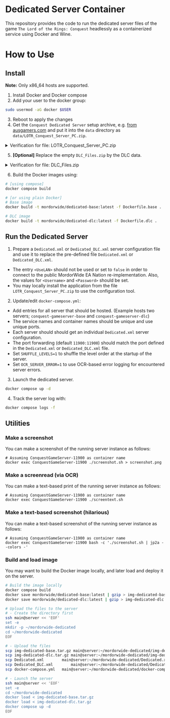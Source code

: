 # Dedicated Server Container

This repository provides the code to run the dedicated server files of the game `The Lord of the Rings: Conquest` headlessly as a containerized service using Docker and Wine.

# How to Use
## Install
**Note:** Only x86_64 hosts are supported.

1. Install Docker and Docker compose
2. Add your user to the docker group:
```bash
sudo usermod -aG docker $USER
```
3. Reboot to apply the changes
4. Get the `Conquest Dedicated Server` setup archive, e.g. [from ausgamers.com](https://www.ausgamers.com/files/download/42316/lord-of-the-rings-conquest-dedicated-pc-server) and put it into the `data` directory as `data/LOTR_Conquest_Server_PC.zip`.
<details>
<summary>Verification for file: LOTR_Conquest_Server_PC.zip</summary>

It should look as follows:
```bash
zipinfo -1 data/LOTR_Conquest_Server_PC.zip
Autorun/
autorun.dat
AutoRun.exe
autorun.inf
Autorun/DialogLogo128x128.jpg
Autorun/en-us_AutoRun.bmp
Autorun/ES_AutoRun.bmp
Autorun/fr-fr_AutoRun.bmp
Autorun/GL.ini
Autorun/paul.dll
Autorun/readme.txt
Data0.cab
EASetup.exe
GDFBinary.dll
Levels/
Levels/BlackGates.PAK
Levels/Helm'sDeep.PAK
Levels/Isengard.PAK
Levels/Legal.PAK
Levels/level_info.dat
Levels/MinasTirith.PAK
Levels/MinasTirith_Top.PAK
Levels/Minas_Morgul.PAK
Levels/Moria.PAK
Levels/Mount_Doom.PAK
Levels/Osgiliath.PAK
Levels/PelennorFields.PAK
Levels/Rivendell.PAK
Levels/shell.PAK
Levels/Shire.PAK
Levels/Training.PAK
Levels/Weathertop.PAK
Support/
Support/localization.ini
Support/readme.txt
```
</details>

5. **[Optional]** Replace the empty `DLC_Files.zip` by the DLC data.
<details>
<summary>Verification for file: DLC_Files.zip</summary>

It should look as follows:
```bash
zipinfo -1 data/DLC_Files.zip
AddOn/HeroArenaBonus/
AddOn/HeroArenaBonus/level_info.dat
AddOn/HeroArenaBonus/Moria_DLC.BIN
AddOn/HeroArenaBonus/Moria_DLC.PAK
AddOn/HeroArenaBonus/Osgiliath_DLC.BIN
AddOn/HeroArenaBonus/Osgiliath_DLC.PAK
AddOn/HeroesandMapsPack/
AddOn/HeroesandMapsPack/Amon_Hen.BIN
AddOn/HeroesandMapsPack/Amon_Hen.PAK
AddOn/HeroesandMapsPack/Audio/
AddOn/HeroesandMapsPack/Audio/HeroArwen.bnk
AddOn/HeroesandMapsPack/Audio/HeroBoromir.bnk
AddOn/HeroesandMapsPack/Audio/HeroGothmog_DLC.bnk
AddOn/HeroesandMapsPack/Audio/Level_Amon_Hen_DLC.bnk
AddOn/HeroesandMapsPack/Audio/Level_Last_Alliance_DLC.bnk
AddOn/HeroesandMapsPack/LastAlliance_DLC.BIN
AddOn/HeroesandMapsPack/LastAlliance_DLC.PAK
AddOn/HeroesandMapsPack/level_info.dat
AddOn/HeroesandMapsPack/MinasTirithBottom_DLC.BIN
AddOn/HeroesandMapsPack/MinasTirithBottom_DLC.PAK
AddOn/HeroesandMapsPack/Weathertop_DLC.BIN
AddOn/HeroesandMapsPack/Weathertop_DLC.PAK
Audio/WWiseIDTable.bin
```
</details>

6. Build the Docker images using:
```bash
# [using compose]
docker compose build

# [or using plain Docker]
# Base image
docker build -t mordorwide/dedicated-base:latest -f Dockerfile.base .

# DLC image
docker build -t mordorwide/dedicated-dlc:latest -f Dockerfile.dlc .
```

## Run the Dedicated Server
1. Prepare a `Dedicated.xml` or `Dedicated_DLC.xml` server configuration file and use it to replace the pre-defined file `Dedicated.xml` or `Dedicated_DLC.xml`.
* The entry `<UseLAN>` should not be used or set to `false` in order to connect to the public MordorWide EA Nation re-implementation. Also, the  values for `<Username>` and `<Password>` should be set.
* You may locally install the application from the file `LOTR_Conquest_Server_PC.zip` to use the configuration tool.

2. Update/edit `docker-compose.yml`:
* Add entries for all server that should be hosted. (Example hosts two servers; `conquest-gameserver-base` and `conquest-gameserver-dlc`)
* The service names and container names should be unique and use unique ports.
* Each server should should get an individual `Dedicated.xml` server configuration.
* The port forwarding (default `11900:11900`) should match the port defined in the `Dedicated.xml` or `Dedicated_DLC.xml` file.
* Set `SHUFFLE_LEVELS=1` to shuffle the level order at the startup of the server.
* Set `OCR_SERVER_ERROR=1` to use OCR-based error logging for encountered server errors.

3. Launch the dedicated server.
```bash
docker compose up -d
```

4. Track the server log with:
```bash
docker compose logs -f
```

## Utilities

### Make a screenshot
You can make a screenshot of the running server instance as follows:
```
# Assuming ConquestGameServer-11900 as container name
docker exec ConquestGameServer-11900 ./screenshot.sh > screenshot.png
```

### Make a screenread (via OCR)
You can make a text-based print of the running server instance as follows:
```
# Assuming ConquestGameServer-11900 as container name
docker exec ConquestGameServer-11900 ./screentext.sh
```

### Make a text-based screenshot (hilarious)
You can make a text-based screenshot of the running server instance as follows:
```
# Assuming ConquestGameServer-11900 as container name
docker exec ConquestGameServer-11900 bash -c './screenshot.sh | jp2a --colors -'
```

### Build and load image
You may want to build the Docker image locally, and later load and deploy it on the server.
```bash
# Build the image locally
docker compose build
docker save mordorwide/dedicated-base:latest | gzip > img-dedicated-base.tar.gz
docker save mordorwide/dedicated-dlc:latest | gzip > img-dedicated-dlc.tar.gz

# Upload the files to the server
# - Create the directory first
ssh main@server << 'EOF'
set -e
mkdir -p ~/mordorwide-dedicated
cd ~/mordorwide-dedicated
EOF

# - Upload the files
scp img-dedicated-base.tar.gz main@server:~/mordorwide-dedicated/img-dedicated-base.tar.gz
scp img-dedicated-dlc.tar.gz main@server:~/mordorwide-dedicated/img-dedicated-dlc.tar.gz
scp Dedicated.xml        main@server:~/mordorwide-dedicated/Dedicated.xml
scp Dedicated_DLC.xml        main@server:~/mordorwide-dedicated/Dedicated_DLC.xml
scp docker-compose.yml   main@server:~/mordorwide-dedicated/docker-compose.yml

# - Launch the server
ssh main@server << 'EOF'
set -e
cd ~/mordorwide-dedicated
docker load < img-dedicated-base.tar.gz
docker load < img-dedicated-dlc.tar.gz
docker compose up -d
EOF
```